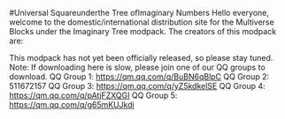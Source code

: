 #Universal Squareunderthe Tree ofImaginary Numbers
Hello everyone, welcome to the domestic/international distribution site for the Multiverse Blocks under the Imaginary Tree modpack.
The creators of this modpack are:

This modpack has not yet been officially released, so please stay tuned.
Note: If downloading here is slow, please join one of our QQ groups to download. 
QQ Group 1: https://qm.qq.com/q/BuBN6qBlpC 
QQ Group 2: 511672157 
QQ Group 3: https://qm.qq.com/q/yZ5kdkelSE 
QQ Group 4: https://qm.qq.com/q/pAtjFZXQGI
QQ Group 5:
https://qm.qq.com/q/g65mKUJkdi
